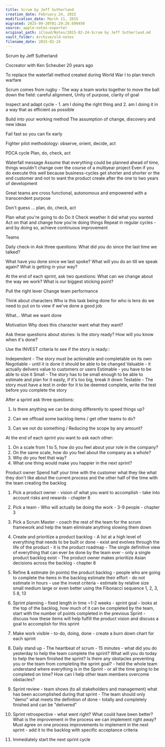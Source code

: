 ```yaml
---
title: Scrum by Jeff Sutherland
creation_date: February 24, 2015
modification_date: March 11, 2015
migrated: 2025-09-20T01:29:20.699450
source: apple-notes-exporter
original_path: iCloud/Notes/2015-02-24-Scrum by Jeff Sutherland.md
vault_folder: Archive/old-notes
filename_date: 2015-02-24
---
```



Scrum by Jeff Sutherland

Cocreator with Ken Scheuber 20 years ago

To replace the waterfall method created during World War I to plan trench warfare

Scrum comes from rugby - The way a team works together to move the ball down the field: careful alignment, Unity of purpose, clarity of goal

Inspect and adapt cycle - 1. am I doing the right thing and 2. am I doing it in a way that as efficient as possible

Build into your working method The assumption of change, discovery and new ideas

Fail fast so you can fix early

Fighter pilot methodology: observe, orient, decide, act 

PDCA cycle 
Plan, do, check, act

Waterfall message
Assume that everything could be planned ahead of time, things wouldn't change over the course of a multiyear project
Even if you do execute this well because business-cycles get shorter and shorter or the end customer and not to want the product create after the one to two years of development

Great teams are cross functional, autonomous and empowered with a transcendent purpose

Don't guess ... plan, do, check, act

Plan what you're going to do
Do it
Check weather it did what you wanted
Act on that and change how you're doing things
Repeat in regular cycles - and by doing so, achieve continuous improvement

Teams

Daily check-in Ask three questions:
What did you do since the last time we talked?

What have you done since we last spoke? What will you do an till we speak again? What is getting in your way?

At the end of each sprint, ask two questions:
What can we change about the way we work?
What is our biggest sticking point?

Pull the right lever
Change team performance

Think about characters 
Who is this task being done for who is lens do we need to put on to view if we've done a good job

What...
What we want done

Motivation
Why does this character want what they want?

Ask these questions about stories:
Is the story ready?
How will you know when it's done?

Use the INVEST criteria to see if the story is ready::

Independent - The story must be actionable and completable on its own
Negotiable - until it is done it should be able to be changed
Valuable - it actually delivers value to customers or users
Estimable - you have to be able to size it
Small - The story has to be small enough to be able to estimate and plan for it easily, if it's too big, break it down
Testable - The story must have a test in order for it to be deemed complete, write the test before you complete the story

After a sprint ask three questions:

1. Is there anything we can be doing differently to speed things up?

2. Can we offload some backlog items / get other teams to do?

3. Can we not do something / Reducing the scope by any amount?

At the end of each sprint you want to ask each other:
1. On a scale from 1 to 5, how do you feel about your role in the company?
2.  On the same scale, how do you feel about the company as a whole?
3. Why do you feel that way?
4. What one thing would make you happier in the next sprint?

Product owner
Spend half your time with the customer what they like what they don't like about the current process and the other half of the time with the team creating the backlog

1. Pick a product owner - vision of what you want to accomplish - take into account risks and rewards - chapter 8

2. Pick a team - Who will actually be doing the work - 3-9 people - chapter 3

3. Pick a Scrum Master - coach the rest of the team for the scrum framework and help the team eliminate anything slowing them down

4. Create and prioritize a product backlog - A list at a high level of everything that needs to be built or done - exist and evolves through the life of the product - it is the product roadmap - The single definitive view of everything that can ever be done by the team ever - only a single product backlog exist - The product owner makes prioritize Asian decisions across the backlog - chapter 8

5. Refine & estimate (in points) the product backlog - people who are going to complete the items in the backlog estimate their effort - do not estimate in hours - use the invest criteria - estimate by relative size small medium large or even better using the Fibonacci sequence 1, 2, 3, 5 8, 13

6. Sprint planning - fixed length in time ~1-2 weeks - sprint goal - looks at the top of the backlog, how much of it can be completed by the team, start with the number of points completed in the previous Sprint - discuss how these items will help fulfill the product vision and discuss a goal to accomplish for this sprint

7. Make work visible - to-do, doing, done - create a burn down chart for each sprint

8. Daily stand up - The heartbeat of scrum - 15 minutes - what did you do yesterday to help the team complete the sprint? What will you do today to help the team finished the sprint? Is there any obstacles preventing you or the team from completing the sprint goal? - held the whole team understand where everything is in the Sprint - or all the time going to be completed on time? How can I help other team members overcome obstacles? 

9. Sprint review - team shows (to all stakeholders and management) what has been accomplished during that sprint - The team should only "demo" what meets the definition of done - totally and completely finished and can be "delivered"

10. Sprint retrospective - what went right? What could have been better? What is the improvement in the process we can implement right away? Must agree on one process improvements to implement in the next sprint - add it to the backlog with specific acceptance criteria

11. Immediately start the next sprint cycle

